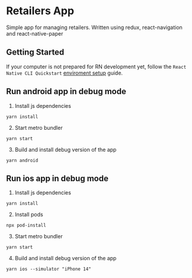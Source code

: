# Retailers App

Simple app for managing retailers. Written using redux, react-navigation and react-native-paper

## Getting Started

If your computer is not prepared for RN development yet, follow the `React Native CLI Quickstart` [enviroment setup](https://reactnative.dev/docs/environment-setup) guide.

## Run android app in debug mode

1. Install js dependencies

```
yarn install
```

2. Start metro bundler

```
yarn start
```

3. Build and install debug version of the app

```
yarn android
```

## Run ios app in debug mode

1. Install js dependencies

```
yarn install
```

2. Install pods

```
npx pod-install
```

3. Start metro bundler

```
yarn start
```

4. Build and install debug version of the app

```
yarn ios --simulator "iPhone 14"
```
